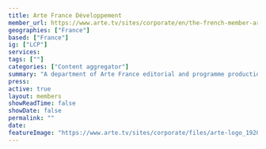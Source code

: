 ```yaml
---
title: Arte France Développement
member_url: https://www.arte.tv/sites/corporate/en/the-french-member-arte-france/
geographies: ["France"]
based: ["France"]
ig: ["LCP"] 
services: 
tags: [""]
categories: ["Content aggregator"]
summary: "A department of Arte France editorial and programme production centre, that operates ebooks e-lending solutions for public libraries. "
press:
active: true
layout: members
showReadTime: false
showDate: false
permalink: ""
date: 
featureImage: "https://www.arte.tv/sites/corporate/files/arte-logo_1920x1080-6-470x270.jpg"
---
```

